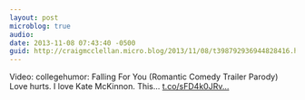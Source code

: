```yaml
---
layout: post
microblog: true
audio: 
date: 2013-11-08 07:43:40 -0500
guid: http://craigmcclellan.micro.blog/2013/11/08/t398792936944828416.html
---
```

Video: collegehumor: Falling For You (Romantic Comedy Trailer Parody) Love hurts. I love Kate McKinnon. This... [t.co/sFD4k0JRv...](http://t.co/sFD4k0JRvr)

